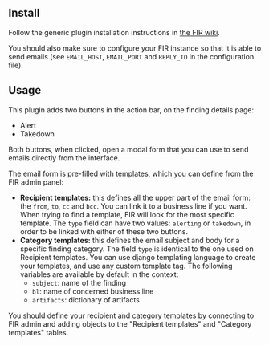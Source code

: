 ## Install

Follow the generic plugin installation instructions in [the FIR wiki](https://github.com/certsocietegenerale/FIR/wiki/Plugins).

You should also make sure to configure your FIR instance so that it is able to send emails (see `EMAIL_HOST`, `EMAIL_PORT` and `REPLY_TO` in the configuration file).

## Usage

This plugin adds two buttons in the action bar, on the finding details page:

* Alert
* Takedown

Both buttons, when clicked, open a modal form that you can use to send emails directly from the interface.

The email form is pre-filled with templates, which you can define from the FIR admin panel:

* **Recipient templates:** this defines all the upper part of the email form: the `from`, `to`, `cc` and `bcc`. You can link it to a business line if you want. When trying to find a template, FIR will look for the most specific template. The `type` field can have two values: `alerting` or `takedown`, in order to be linked with either of these two buttons.
* **Category templates:** this defines the email subject and body for a specific finding category. The field `type` is identical to the one used on Recipient templates. You can use django templating language to create your templates, and use any custom template tag. The following variables are available by default in the context:
  * `subject`: name of the finding
  * `bl`: name of concerned business line
  * `artifacts`: dictionary of artifacts

You should define your recipient and category templates by connecting to FIR admin and adding objects to the "Recipient templates" and "Category templates" tables.
